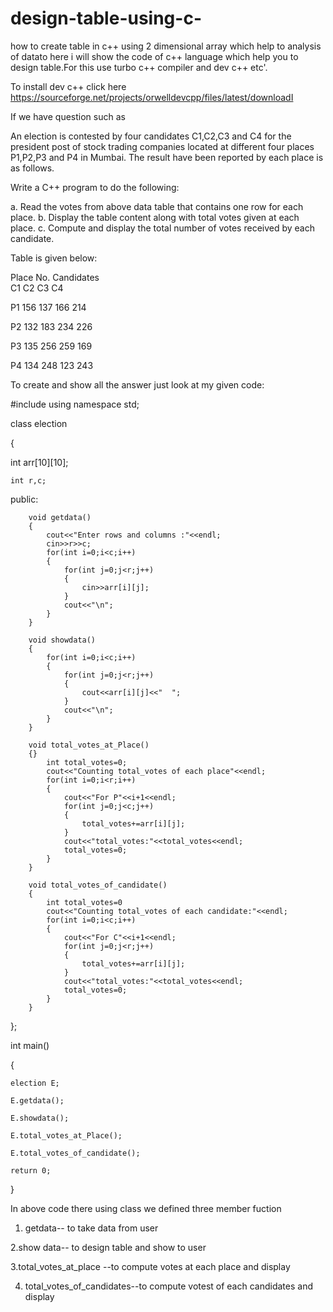 # design-table-using-c-
how to create  table in c++  using 2 dimensional  array which help to analysis of  datato 
here i will show the code of c++ language which help you to design table.For this use turbo c++ compiler and dev c++ etc'.

To install dev c++ click here https://sourceforge.net/projects/orwelldevcpp/files/latest/downloadI

If we have question such as

An election is contested by four candidates C1,C2,C3 and C4 for the president post of stock trading companies located at different four places P1,P2,P3 and P4 in Mumbai. The result have been reported by each place is as follows. 


Write a C++ program to do the following:

a. Read the votes from above data table that contains one row for each place. 
b. Display the table content along with total votes given at each place.
c. Compute and display the total number of votes received by each candidate. 

Table is given below:

Place No.                         Candidates  
                          C1   C2   C3   C4
               
P1               156 137 166 214 



P2               132 183 234 226


P3               135 256 259 169


P4              134 248 123 243 



To create and show all the answer just look at my given code:


#include <iostream>
using namespace std;



class election 

{
	
  
  int arr[10][10];
  
  
	int r,c;
	
  
  public:
  
  
		void getdata()
		{
			cout<<"Enter rows and columns :"<<endl;
			cin>>r>>c;
			for(int i=0;i<c;i++)
			{
				for(int j=0;j<r;j++)
				{
					cin>>arr[i][j];
				}
				cout<<"\n";
			}
		}

		void showdata()
		{
			for(int i=0;i<c;i++)
			{
				for(int j=0;j<r;j++)
				{
					cout<<arr[i][j]<<"  ";
				}
				cout<<"\n";
			}
		}

		void total_votes_at_Place()
		{}
			int total_votes=0;
			cout<<"Counting total_votes of each place"<<endl;
			for(int i=0;i<r;i++)
			{
				cout<<"For P"<<i+1<<endl;
				for(int j=0;j<c;j++)
				{
					total_votes+=arr[i][j];
				}
				cout<<"total_votes:"<<total_votes<<endl;
				total_votes=0;
			}
		}

		void total_votes_of_candidate()
		{
			int total_votes=0
			cout<<"Counting total_votes of each candidate:"<<endl;
			for(int i=0;i<c;i++)
			{
				cout<<"For C"<<i+1<<endl;
				for(int j=0;j<r;j++)
				{
					total_votes+=arr[i][j];
				}
				cout<<"total_votes:"<<total_votes<<endl;
				total_votes=0;
			}
		}
};

int main()



{



	election E;
  
	E.getdata();
  
	E.showdata();
  
	E.total_votes_at_Place();
  
	E.total_votes_of_candidate();
  
	return 0;
}



In above code there using class we defined three member fuction
1. getdata-- to take data from user

2.show data-- to design table and show to user

3.total_votes_at_place --to compute votes at each place and display


4. total_votes_of_candidates--to compute votest of each candidates and display




